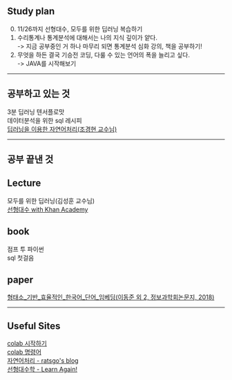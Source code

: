 ## Study plan
0. 11/26까지 선형대수, 모두를 위한 딥러닝 복습하기<br>
1. 수리통계나 통계분석에 대해서는 나의 지식 깊이가 얕다.<br>
-> 지금 공부중인 거 하나 마무리 되면 통계분석 심화 강의, 책을 공부하기!<br>
2. 무엇을 하든 결국 기승전 코딩, 다룰 수 있는 언어의 폭을 늘리고 싶다.<br>
-> JAVA를 시작해보기

<hr>

## 공부하고 있는 것
3분 딥러닝 텐서플로맛<br>
데이터분석을 위한 sql 레시피<br>
[딥러닝을 이용한 자연어처리(조경현 교수님)](https://bangdaeng2.tistory.com/category/Lecture/%EB%94%A5%EB%9F%AC%EB%8B%9D%EC%9D%84%20%EC%9D%B4%EC%9A%A9%ED%95%9C%20%EC%9E%90%EC%97%B0%EC%96%B4%EC%B2%98%EB%A6%AC%28%EC%A1%B0%EA%B2%BD%ED%98%84%20%EA%B5%90%EC%88%98%EB%8B%98%29)

<hr>

## 공부 끝낸 것

## Lecture
모두를 위한 딥러닝(김성훈 교수님)<br>
[선형대수 with Khan Academy](https://bangdaeng2.tistory.com/category/Lecture/%EC%84%A0%ED%98%95%EB%8C%80%EC%88%98%20with%20Khan%20Academy)
## book
점프 투 파이썬<br>
sql 첫걸음
## paper
[형태소_기반_효율적인_한국어_단어_임베딩(이동준 외 2, 정보과학회논문지, 2018)](https://bangdaeng2.tistory.com/2?category=757926)

<hr>

## Useful Sites
[colab 시작하기](https://www.youtube.com/watch?v=XRBXMohjQos&t=462s)<br>
[colab 명령어](http://studycolab.blogspot.com/2018/05/bash.html)<br>
[자연어처리 - ratsgo's blog](https://ratsgo.github.io/)<br>
[선형대수학 - Learn Again!](https://twlab.tistory.com/category/Fundamentals/Linear%20Algebra)
